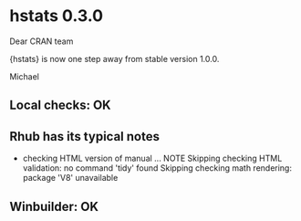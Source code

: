 # hstats 0.3.0

Dear CRAN team

{hstats} is now one step away from stable version 1.0.0.

Michael

## Local checks: OK
  
## Rhub has its typical notes

* checking HTML version of manual ... NOTE
Skipping checking HTML validation: no command 'tidy' found
Skipping checking math rendering: package 'V8' unavailable

## Winbuilder: OK

